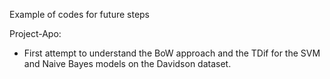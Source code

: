 Example of codes for future steps

Project-Apo:
- First attempt to understand the BoW approach and the TDif for the SVM and Naive Bayes models on the Davidson dataset.
